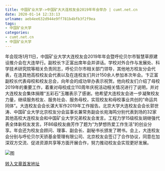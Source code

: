```yaml
---
title: 中国矿业大学->中国矿大大连校友会2019年年会举办 | cumt.net.cn
date: 2020-01-14 12:33:13
urlname: aeb4ee632d944e9ff781b4bfb3f2f9ea
tags: 
- 中国矿业大学
categories:
- cumt.net.cn
- 中国矿业大学
---
```

年会现场1月11日，中国矿业大学大连校友会2019年年会暨呼伦贝尔市智慧草原建设推介会在大连举行。副校长卞正富出席年会并讲话。学校对外合作与发展处、科学技术研究院等相关负责同志，呼伦贝尔市相关部门领导，其他地方校友分会代表，在连其他高校校友会代表以及在连校友们共计150余人参加本次年会。卞正富副校长代表母校和校友总会，向年会的成功举办表示祝贺。他向校友们介绍了母校2019年的重要工作，着重对母校成立110周年庆祝活动相关情况进行了说明，并对大连校友会集体捐赠“五彩石”玉雕表示了感谢。他希望大连校友会进一步凝聚校友力量，继续服务校友、服务社会、服务母校，实现校友和母校事业共创的“命运共同体”。大连校友会会长湛大军作2019年工作报告。北京大学大连校友会会长郭世涛、中国矿业大学北京校友分会监事长兼常务副会长宛海鸣分别代表到场的32家其他高校大连校友会和中国矿业大学兄弟校友会发言。工程力学15级校友胡继强代表全体新校友发言。环86级校友曲芳作了题为“为梦想热爱工作生活”的创业分享。年会还为校友会顾问、理事、副会长、副秘书长颁发了聘书。会上，大连校友会分别与呼伦贝尔天骄基金管理有限公司、北京校友会签订了合作协议，同意在加深双方交流、促进资源共享等方面开展合作，努力推动校友会实现更好发展。

![图](http://xwzx.cumt.edu.cn/_upload/article/images/9a/09/048a5a1849db9c97a38a3a641902/a119610a-df01-4de0-880b-6f94e74516ad.jpg)

[转入文章首发地址](http://xwzx.cumt.edu.cn/83/2a/c523a557866/page.htm)